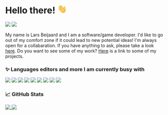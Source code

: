 # Hello there! <img src="https://github.com/larsbeijaard/larsbeijaard/blob/master/wave.gif" width="30px">
![](https://komarev.com/ghpvc/?username=larsbeijaard)
[![](https://img.shields.io/badge/BMC-Buy%20me%20a%20coffee-blue?logo=Buy%20Me%20A%20Coffee&logoColor=white&color=4f94ef)](https://www.buymeacoffee.com/larsbeijaard)

My name is Lars Beijaard and I am a software/game developer. I'd like to go out of my comfort zone if it could lead to new potential ideas! I'm always open for a collabaration. If you have anything to ask, please take a look [here](https://github.com/larsbeijaard/larsbeijaard/issues).
Do you want to see some of my work? [Here](https://larsbeijaard.com/projects) is a link to some of my projects.

### ✨ Languages editors and more I am currently busy with
![](https://img.shields.io/badge/Code-CSharp-blue?logo=c%20sharp&logoColor=white&color=4f94ef)
![](https://img.shields.io/badge/Code-Python-blue?logo=python&logoColor=white&color=4f94ef)
![](https://img.shields.io/badge/Code-PHP%2FMySQLi-blue?logo=php&logoColor=white&color=4f94ef)
![](https://img.shields.io/badge/Code-HTML5-blue?logo=html5&logoColor=white&color=4f94ef)
![](https://img.shields.io/badge/Code-CSS-blue?logo=css3&logoColor=white&color=4f94ef)
![](https://img.shields.io/badge/Editor-JetBrains%20Rider-blue?logo=jetbrains=white&color=4f94ef)
![](https://img.shields.io/badge/Editor-JetBrains%20PyCharm-blue?logo=jetbrains=white&color=4f94ef)
![](https://img.shields.io/badge/Editor-JetBrains%20IntelliJ-blue?logo=jetbrains=white&color=4f94ef)
![](https://img.shields.io/badge/Version%20Control-GitHub%20Desktop-blue?logo=github&logoColor=white&color=4f94ef)

### 📈 GitHub Stats
<a href="https://github.com/larsbeijaard">
  <img align="top" src="https://github-readme-stats.vercel.app/api?username=larsbeijaard&show_icons=true&theme=default" />
</a>
<a href="https://github.com/larsbeijaard">
  <img align="top" src="https://github-readme-stats.vercel.app/api/top-langs/?username=larsbeijaard&hide=shaderlab,hlsl&layout=compact&theme=default" />
</a>
